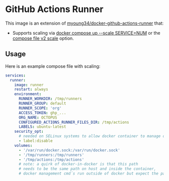 # GitHub Actions Runner

This image is an extension of [myoung34/docker-github-actions-runner] that:

- Supports scaling via [docker compose up --scale SERVICE=NUM] or the [compose file v2 scale] option.

## Usage

Here is an example compose file with scaling:

```yaml
services:
  runner:
    image: runner
    restart: always
    environment:
      RUNNER_WORKDIR: /tmp/runners
      RUNNER_GROUP: default
      RUNNER_SCOPE: 'org'
      ACCESS_TOKEN: ghp_...
      ORG_NAME: OCTOPUS
      CONFIGURED_ACTIONS_RUNNER_FILES_DIR: /tmp/actions
      LABELS: ubuntu-latest
    security_opt:
      # needed on SELinux systems to allow docker container to manage other docker containers
      - label:disable
    volumes:
      - '/var/run/docker.sock:/var/run/docker.sock'
      - '/tmp/runners:/tmp/runners'
      - '/tmp/actions:/tmp/actions'
      # note: a quirk of docker-in-docker is that this path
      # needs to be the same path on host and inside the container,
      # docker management cmd´s run outside of docker but expect the paths from within
```

[compose file v2 scale]: https://docs.docker.com/compose/compose-file/compose-file-v2/#scale
[docker compose up --scale SERVICE=NUM]: https://docs.docker.com/compose/reference/up/
[myoung34/docker-github-actions-runner]: https://github.com/myoung34/docker-github-actions-runner
